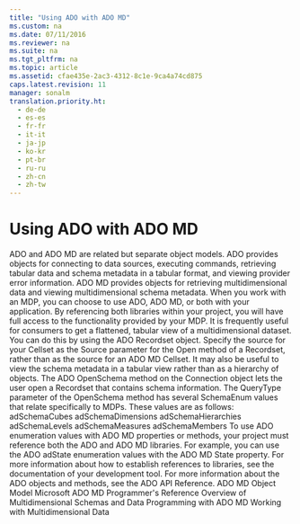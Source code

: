 ```yaml
---
title: "Using ADO with ADO MD"
ms.custom: na
ms.date: 07/11/2016
ms.reviewer: na
ms.suite: na
ms.tgt_pltfrm: na
ms.topic: article
ms.assetid: cfae435e-2ac3-4312-8c1e-9ca4a74cd875
caps.latest.revision: 11
manager: sonalm
translation.priority.ht: 
  - de-de
  - es-es
  - fr-fr
  - it-it
  - ja-jp
  - ko-kr
  - pt-br
  - ru-ru
  - zh-cn
  - zh-tw
---
```

# Using ADO with ADO MD
<?xml version="1.0" encoding="utf-8"?>
<developerConceptualDocument xmlns="http://ddue.schemas.microsoft.com/authoring/2003/5" xmlns:xlink="http://www.w3.org/1999/xlink" xmlns:xsi="http://www.w3.org/2001/XMLSchema-instance" xsi:schemaLocation="http://ddue.schemas.microsoft.com/authoring/2003/5 http://dduestorage.blob.core.windows.net/ddueschema/developer.xsd">
  <introduction>
    <para>ADO and ADO MD are related but separate object models. ADO provides objects for connecting to data sources, executing commands, retrieving tabular data and schema metadata in a tabular format, and viewing provider error information. ADO MD provides objects for retrieving multidimensional data and viewing multidimensional schema metadata.</para>
    <para>When you work with an MDP, you can choose to use ADO, ADO MD, or both with your application. By referencing both libraries within your project, you will have full access to the functionality provided by your MDP.</para>
    <para>It is frequently useful for consumers to get a flattened, tabular view of a multidimensional dataset. You can do this by using the ADO <legacyLink xlink:href="ede1415f-c3df-4cc5-a05b-2576b2b84b60">Recordset</legacyLink> object. Specify the source for your <legacyLink xlink:href="5e2452c0-cac0-49b2-8099-836c35794d50">Cellset</legacyLink> as the <legacyBold><legacyItalic>Source</legacyItalic></legacyBold> parameter for the <legacyLink xlink:href="3236749c-4b71-4235-89e2-ccdfaaa9319d">Open</legacyLink> method of a <legacyBold>Recordset</legacyBold>, rather than as the source for an ADO MD <legacyBold>Cellset</legacyBold>.</para>
    <para>It may also be useful to view the schema metadata in a tabular view rather than as a hierarchy of objects. The ADO <legacyLink xlink:href="850cf3ce-f18f-4e7c-8597-96c1dc504866">OpenSchema</legacyLink> method on the <legacyLink xlink:href="ef6b1824-5b12-43db-89d7-8f3d13896d4d">Connection</legacyLink> object lets the user open a <legacyBold>Recordset</legacyBold> that contains schema information. The <legacyBold><legacyItalic>QueryType</legacyItalic></legacyBold> parameter of the <legacyBold>OpenSchema</legacyBold> method has several <legacyLink xlink:href="21c97651-297f-469f-b5b5-c48af72b62a8">SchemaEnum</legacyLink> values that relate specifically to MDPs. These values are as follows:  </para>
    <list class="bullet">
      <listItem>
        <para>
          <legacyBold>adSchemaCubes</legacyBold>           </para>
      </listItem>
      <listItem>
        <para>
          <legacyBold>adSchemaDimensions</legacyBold>           </para>
      </listItem>
      <listItem>
        <para>
          <legacyBold>adSchemaHierarchies</legacyBold>           </para>
      </listItem>
      <listItem>
        <para>
          <legacyBold>adSchemaLevels</legacyBold>           </para>
      </listItem>
      <listItem>
        <para>
          <legacyBold>adSchemaMeasures</legacyBold>           </para>
      </listItem>
      <listItem>
        <para>
          <legacyBold>adSchemaMembers</legacyBold>           </para>
      </listItem>
    </list>
    <para>To use ADO enumeration values with ADO MD properties or methods, your project must reference both the ADO and ADO MD libraries. For example, you can use the ADO <legacyBold>adState</legacyBold> enumeration values with the ADO MD <legacyLink xlink:href="06d480ca-9eb6-4570-a45d-a73539bddd32">State</legacyLink> property. For more information about how to establish references to libraries, see the documentation of your development tool.</para>
    <para>For more information about the ADO objects and methods, see the <legacyLink xlink:href="bfd96a4b-c913-45aa-9e4c-ec86ac364f3a">ADO API Reference</legacyLink>.</para>
  </introduction>
  <relatedTopics>
<link xlink:href="6242b374-091b-406f-827a-c0dcd3e1967a">ADO MD Object Model</link>
<link xlink:href="75b774a5-fa94-490a-b521-b2b8f7d48919">Microsoft ADO MD Programmer's Reference</link>
<link xlink:href="ce37fa06-c581-4d80-9a9b-c3aa66408909">Overview of Multidimensional Schemas and Data</link>
<link xlink:href="c826b9b5-0d78-43a2-8174-5844db62a93c">Programming with ADO MD</link>
<link xlink:href="84387746-aa3e-44fd-ad6c-a8214a6966dc">Working with Multidimensional Data</link>
</relatedTopics>
</developerConceptualDocument>